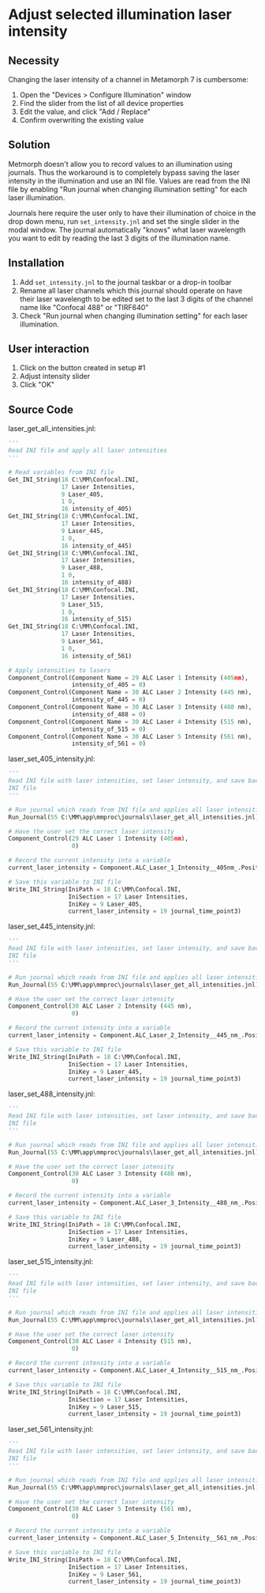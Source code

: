 Adjust selected illumination laser intensity
============================================

Necessity
---------
Changing the laser intensity of a channel in Metamorph 7 is cumbersome:

1.  Open the "Devices > Configure Illumination" window
2.  Find the slider from the list of all device properties
3.  Edit the value, and click "Add / Replace"
4.  Confirm overwriting the existing value

Solution
--------
Metmorph doesn't allow you to record values to an illumination using journals.
Thus the workaround is to completely bypass saving the laser intensity in the
illumination and use an INI file.  Values are read from the INI file by enabling
"Run journal when changing illumination setting" for each laser illumination.

Journals here require the user only to have their illumination of choice
in the drop down menu, run `set_intensity.jnl` and set the single slider in
the modal window.  The journal automatically "knows" what laser wavelength
you want to edit by reading the last 3 digits of the illumination name.

Installation
------------
1.  Add `set_intensity.jnl` to the journal taskbar or a drop-in toolbar
2.  Rename all laser channels which this journal should operate on
    have their laser wavelength to be edited set to the last 3 digits
    of the channel name like "Confocal 488" or "TIRF640"
3.  Check "Run journal when changing illumination setting" for each laser
    illumination.

User interaction
----------------
1.  Click on the button created in setup #1
2.  Adjust intensity slider
3.  Click "OK"

<!-- content below automatically generated by doc_jnl.py -->
Source Code
-----------
laser_get_all_intensities.jnl:
```python
'''
Read INI file and apply all laser intensities
'''

# Read variables from INI file
Get_INI_String(18 C:\MM\Confocal.INI,
               17 Laser Intensities,
               9 Laser_405,
               1 0,
               16 intensity_of_405)
Get_INI_String(18 C:\MM\Confocal.INI,
               17 Laser Intensities,
               9 Laser_445,
               1 0,
               16 intensity_of_445)
Get_INI_String(18 C:\MM\Confocal.INI,
               17 Laser Intensities,
               9 Laser_488,
               1 0,
               16 intensity_of_488)
Get_INI_String(18 C:\MM\Confocal.INI,
               17 Laser Intensities,
               9 Laser_515,
               1 0,
               16 intensity_of_515)
Get_INI_String(18 C:\MM\Confocal.INI,
               17 Laser Intensities,
               9 Laser_561,
               1 0,
               16 intensity_of_561)

# Apply intensities to lasers
Component_Control(Component Name = 29 ALC Laser 1 Intensity (405nm),
                  intensity_of_405 = 0)
Component_Control(Component Name = 30 ALC Laser 2 Intensity (445 nm),
                  intensity_of_445 = 0)
Component_Control(Component Name = 30 ALC Laser 3 Intensity (488 nm),
                  intensity_of_488 = 0)
Component_Control(Component Name = 30 ALC Laser 4 Intensity (515 nm),
                  intensity_of_515 = 0)
Component_Control(Component Name = 30 ALC Laser 5 Intensity (561 nm),
                  intensity_of_561 = 0)
```

laser_set_405_intensity.jnl:
```python
'''
Read INI file with laser intensities, set laser intensity, and save back to
INI file
'''

# Run journal which reads from INI file and applies all laser intensities
Run_Journal(55 C:\MM\app\mmproc\journals\laser_get_all_intensities.jnl)

# Have the user set the correct laser intensity
Component_Control(29 ALC Laser 1 Intensity (405nm),
                  0)

# Record the current intensity into a variable
current_laser_intensity = Component.ALC_Laser_1_Intensity__405nm_.Position

# Save this variable to INI file
Write_INI_String(IniPath = 18 C:\MM\Confocal.INI,
                 IniSection = 17 Laser Intensities,
                 IniKey = 9 Laser_405,
                 current_laser_intensity = 19 journal_time_point3)
```

laser_set_445_intensity.jnl:
```python
'''
Read INI file with laser intensities, set laser intensity, and save back to
INI file
'''

# Run journal which reads from INI file and applies all laser intensities
Run_Journal(55 C:\MM\app\mmproc\journals\laser_get_all_intensities.jnl)

# Have the user set the correct laser intensity
Component_Control(30 ALC Laser 2 Intensity (445 nm),
                  0)

# Record the current intensity into a variable
current_laser_intensity = Component.ALC_Laser_2_Intensity__445_nm_.Position

# Save this variable to INI file
Write_INI_String(IniPath = 18 C:\MM\Confocal.INI,
                 IniSection = 17 Laser Intensities,
                 IniKey = 9 Laser_445,
                 current_laser_intensity = 19 journal_time_point3)
```

laser_set_488_intensity.jnl:
```python
'''
Read INI file with laser intensities, set laser intensity, and save back to
INI file
'''

# Run journal which reads from INI file and applies all laser intensities
Run_Journal(55 C:\MM\app\mmproc\journals\laser_get_all_intensities.jnl)

# Have the user set the correct laser intensity
Component_Control(30 ALC Laser 3 Intensity (488 nm),
                  0)

# Record the current intensity into a variable
current_laser_intensity = Component.ALC_Laser_3_Intensity__488_nm_.Position

# Save this variable to INI file
Write_INI_String(IniPath = 18 C:\MM\Confocal.INI,
                 IniSection = 17 Laser Intensities,
                 IniKey = 9 Laser_488,
                 current_laser_intensity = 19 journal_time_point3)
```

laser_set_515_intensity.jnl:
```python
'''
Read INI file with laser intensities, set laser intensity, and save back to
INI file
'''

# Run journal which reads from INI file and applies all laser intensities
Run_Journal(55 C:\MM\app\mmproc\journals\laser_get_all_intensities.jnl)

# Have the user set the correct laser intensity
Component_Control(30 ALC Laser 4 Intensity (515 nm),
                  0)

# Record the current intensity into a variable
current_laser_intensity = Component.ALC_Laser_4_Intensity__515_nm_.Position

# Save this variable to INI file
Write_INI_String(IniPath = 18 C:\MM\Confocal.INI,
                 IniSection = 17 Laser Intensities,
                 IniKey = 9 Laser_515,
                 current_laser_intensity = 19 journal_time_point3)
```

laser_set_561_intensity.jnl:
```python
'''
Read INI file with laser intensities, set laser intensity, and save back to
INI file
'''

# Run journal which reads from INI file and applies all laser intensities
Run_Journal(55 C:\MM\app\mmproc\journals\laser_get_all_intensities.jnl)

# Have the user set the correct laser intensity
Component_Control(30 ALC Laser 5 Intensity (561 nm),
                  0)

# Record the current intensity into a variable
current_laser_intensity = Component.ALC_Laser_5_Intensity__561_nm_.Position

# Save this variable to INI file
Write_INI_String(IniPath = 18 C:\MM\Confocal.INI,
                 IniSection = 17 Laser Intensities,
                 IniKey = 9 Laser_561,
                 current_laser_intensity = 19 journal_time_point3)
```
